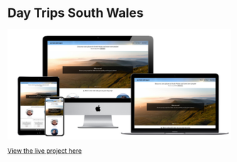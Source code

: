 # Day Trips South Wales

![Day Trips South Wales Mockup Images](assets/readme-files/mockup-image.png)

[View the live project here](https://cosminaserbanica.github.io/CI-MS1-DayTripsSouthWales/)